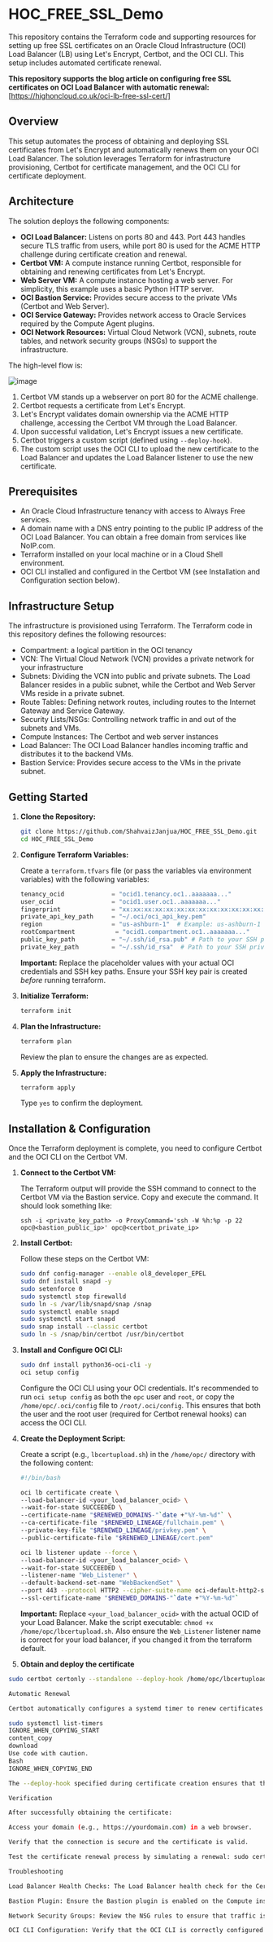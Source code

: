 # HOC_FREE_SSL_Demo

This repository contains the Terraform code and supporting resources for setting up free SSL certificates on an Oracle Cloud Infrastructure (OCI) Load Balancer (LB) using Let's Encrypt, Certbot, and the OCI CLI.  This setup includes automated certificate renewal.

**This repository supports the blog article on configuring free SSL certificates on OCI Load Balancer with automatic renewal:** [https://highoncloud.co.uk/oci-lb-free-ssl-cert/]

## Overview

This setup automates the process of obtaining and deploying SSL certificates from Let's Encrypt and automatically renews them on your OCI Load Balancer. The solution leverages Terraform for infrastructure provisioning, Certbot for certificate management, and the OCI CLI for certificate deployment.

## Architecture

The solution deploys the following components:

*   **OCI Load Balancer:**  Listens on ports 80 and 443. Port 443 handles secure TLS traffic from users, while port 80 is used for the ACME HTTP challenge during certificate creation and renewal.
*   **Certbot VM:** A compute instance running Certbot, responsible for obtaining and renewing certificates from Let's Encrypt.
*   **Web Server VM:**  A compute instance hosting a web server.  For simplicity, this example uses a basic Python HTTP server.
*   **OCI Bastion Service:** Provides secure access to the private VMs (Certbot and Web Server).
*   **OCI Service Gateway:**  Provides network access to Oracle Services required by the Compute Agent plugins.
*   **OCI Network Resources:** Virtual Cloud Network (VCN), subnets, route tables, and network security groups (NSGs) to support the infrastructure.

The high-level flow is:

![image](https://github.com/user-attachments/assets/0af798e9-2cd7-4617-a102-544b0c651db7)


1.  Certbot VM stands up a webserver on port 80 for the ACME challenge.
2.  Certbot requests a certificate from Let's Encrypt.
3.  Let's Encrypt validates domain ownership via the ACME HTTP challenge, accessing the Certbot VM through the Load Balancer.
4.  Upon successful validation, Let's Encrypt issues a new certificate.
5.  Certbot triggers a custom script (defined using `--deploy-hook`).
6.  The custom script uses the OCI CLI to upload the new certificate to the Load Balancer and updates the Load Balancer listener to use the new certificate.

## Prerequisites

*   An Oracle Cloud Infrastructure tenancy with access to Always Free services.
*   A domain name with a DNS entry pointing to the public IP address of the OCI Load Balancer.  You can obtain a free domain from services like NoIP.com.
*   Terraform installed on your local machine or in a Cloud Shell environment.
*   OCI CLI installed and configured in the Certbot VM (see Installation and Configuration section below).

## Infrastructure Setup

The infrastructure is provisioned using Terraform.  The Terraform code in this repository defines the following resources:

*   Compartment: a logical partition in the OCI tenancy
*   VCN: The Virtual Cloud Network (VCN) provides a private network for your infrastructure
*   Subnets:  Dividing the VCN into public and private subnets. The Load Balancer resides in a public subnet, while the Certbot and Web Server VMs reside in a private subnet.
*   Route Tables:  Defining network routes, including routes to the Internet Gateway and Service Gateway.
*   Security Lists/NSGs:  Controlling network traffic in and out of the subnets and VMs.
*   Compute Instances: The Certbot and web server instances
*   Load Balancer:  The OCI Load Balancer handles incoming traffic and distributes it to the backend VMs.
*   Bastion Service:  Provides secure access to the VMs in the private subnet.

## Getting Started

1.  **Clone the Repository:**

    ```bash
    git clone https://github.com/ShahvaizJanjua/HOC_FREE_SSL_Demo.git
    cd HOC_FREE_SSL_Demo
    ```

2.  **Configure Terraform Variables:**

    Create a `terraform.tfvars` file (or pass the variables via environment variables) with the following variables:

    ```terraform
    tenancy_ocid             = "ocid1.tenancy.oc1..aaaaaaa..."
    user_ocid                = "ocid1.user.oc1..aaaaaaa..."
    fingerprint              = "xx:xx:xx:xx:xx:xx:xx:xx:xx:xx:xx:xx:xx:xx:xx:xx"
    private_api_key_path     = "~/.oci/oci_api_key.pem"
    region                   = "us-ashburn-1"  # Example: us-ashburn-1
    rootCompartment           = "ocid1.compartment.oc1..aaaaaaa..."
    public_key_path          = "~/.ssh/id_rsa.pub" # Path to your SSH public key
    private_key_path         = "~/.ssh/id_rsa"  # Path to your SSH private key
    ```

    **Important:** Replace the placeholder values with your actual OCI credentials and SSH key paths.  Ensure your SSH key pair is created *before* running terraform.

3.  **Initialize Terraform:**

    ```bash
    terraform init
    ```

4.  **Plan the Infrastructure:**

    ```bash
    terraform plan
    ```

    Review the plan to ensure the changes are as expected.

5.  **Apply the Infrastructure:**

    ```bash
    terraform apply
    ```

    Type `yes` to confirm the deployment.

## Installation & Configuration

Once the Terraform deployment is complete, you need to configure Certbot and the OCI CLI on the Certbot VM.

1.  **Connect to the Certbot VM:**

    The Terraform output will provide the SSH command to connect to the Certbot VM via the Bastion service.  Copy and execute the command.  It should look something like:

    ```
    ssh -i <private_key_path> -o ProxyCommand='ssh -W %h:%p -p 22 opc@<bastion_public_ip>' opc@<certbot_private_ip>
    ```

2.  **Install Certbot:**

    Follow these steps on the Certbot VM:

    ```bash
    sudo dnf config-manager --enable ol8_developer_EPEL
    sudo dnf install snapd -y
    sudo setenforce 0
    sudo systemctl stop firewalld
    sudo ln -s /var/lib/snapd/snap /snap
    sudo systemctl enable snapd
    sudo systemctl start snapd
    sudo snap install --classic certbot
    sudo ln -s /snap/bin/certbot /usr/bin/certbot
    ```

3.  **Install and Configure OCI CLI:**

    ```bash
    sudo dnf install python36-oci-cli -y
    oci setup config
    ```

    Configure the OCI CLI using your OCI credentials. It's recommended to run `oci setup config` as both the `opc` user and `root`, or copy the `/home/opc/.oci/config` file to `/root/.oci/config`. This ensures that both the user and the root user (required for Certbot renewal hooks) can access the OCI CLI.

4.  **Create the Deployment Script:**

    Create a script (e.g., `lbcertupload.sh`) in the `/home/opc/` directory with the following content:

    ```bash
    #!/bin/bash

    oci lb certificate create \
    --load-balancer-id <your_load_balancer_ocid> \
    --wait-for-state SUCCEEDED \
    --certificate-name "$RENEWED_DOMAINS-"`date +"%Y-%m-%d"` \
    --ca-certificate-file "$RENEWED_LINEAGE/fullchain.pem" \
    --private-key-file "$RENEWED_LINEAGE/privkey.pem" \
    --public-certificate-file "$RENEWED_LINEAGE/cert.pem"

    oci lb listener update --force \
    --load-balancer-id <your_load_balancer_ocid> \
    --wait-for-state SUCCEEDED \
    --listener-name "Web_Listener" \
    --default-backend-set-name "WebBackendSet" \
    --port 443 --protocol HTTP2 --cipher-suite-name oci-default-http2-ssl-cipher-suite-v1 \
    --ssl-certificate-name "$RENEWED_DOMAINS-"`date +"%Y-%m-%d"`
    ```

    **Important:** Replace `<your_load_balancer_ocid>` with the actual OCID of your Load Balancer. Make the script executable: `chmod +x /home/opc/lbcertupload.sh`.  Also ensure the `Web_Listener` listener name is correct for your load balancer, if you changed it from the terraform default.

5. **Obtain and deploy the certificate**
```bash
sudo certbot certonly --standalone --deploy-hook /home/opc/lbcertupload.sh

Automatic Renewal

Certbot automatically configures a systemd timer to renew certificates. You can verify this by running:

sudo systemctl list-timers
IGNORE_WHEN_COPYING_START
content_copy
download
Use code with caution.
Bash
IGNORE_WHEN_COPYING_END

The --deploy-hook specified during certificate creation ensures that the lbcertupload.sh script is executed every time a certificate is successfully renewed.

Verification

After successfully obtaining the certificate:

Access your domain (e.g., https://yourdomain.com) in a web browser.

Verify that the connection is secure and the certificate is valid.

Test the certificate renewal process by simulating a renewal: sudo certbot renew --dry-run. Verify the lbcertupload.sh script executed without any errors

Troubleshooting

Load Balancer Health Checks: The Load Balancer health check for the Certbot VM uses port 22 (SSH). This is because the web service on port 80 is only active during the ACME challenge. Using port 22 ensures that the Load Balancer always considers the backend healthy.

Bastion Plugin: Ensure the Bastion plugin is enabled on the Compute instance. The provided Terraform code automatically enables this plugin.

Network Security Groups: Review the NSG rules to ensure that traffic is allowed on the necessary ports (80, 443, 22, and 8080).

OCI CLI Configuration: Verify that the OCI CLI is correctly configured and can access your OCI resources.
